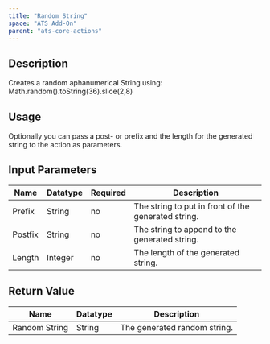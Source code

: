 ```yaml
---
title: "Random String"
space: "ATS Add-On" 
parent: "ats-core-actions"
---
```


## Description

Creates a random aphanumerical String using:
Math.random().toString(36).slice(2,8)

## Usage

Optionally you can pass a post- or prefix and the length for the generated string to the action as parameters.

## Input Parameters

Name | Datatype | Required | Description
---- | -------- | ------- |---------------
Prefix | String | no | The string to put in front of the generated string.
Postfix | String | no | The string to append to the generated string.
Length | Integer | no | The length of the generated string.

## Return Value

Name | Datatype | Description
---- | --------- | ---------------
Random String | String | The generated random string.
